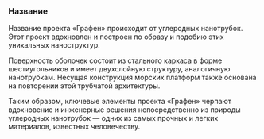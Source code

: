 ### Название

Название проекта «Графен» происходит от углеродных нанотрубок. Этот проект вдохновлен и построен по образу и подобию этих уникальных наноструктур.

Поверхность оболочек состоит из стального каркаса в форме шестиугольников и имеет двухслойную структуру, аналогичную нанотрубкам. Несущая конструкция морских платформ также основана на повторении этой трубчатой архитектуры.

Таким образом, ключевые элементы проекта «Графен» черпают вдохновение и инженерные решения непосредственно из природы углеродных нанотрубок — одних из самых прочных и легких материалов, известных человечеству.

